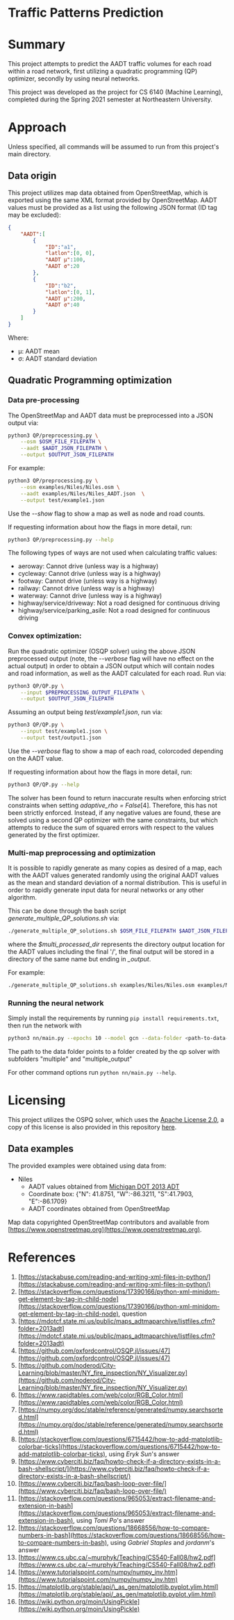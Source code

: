 # Traffic Patterns Prediction



# Summary

This project attempts to predict the AADT traffic volumes for each road within a road network, first utilizing a quadratic programming (QP)
optimizer, secondly by using neural networks.

This project was developed as the project for CS 6140 (Machine Learning), completed during the Spring 2021 semester at Northeastern
University.


# Approach

Unless specified, all commands will be assumed to run from this project's main directory.


## Data origin

This project utilizes map data obtained from OpenStreetMap, which is exported using the same XML format provided by OpenStreetMap.
AADT values must be provided as a list using the following JSON format (ID tag may be excluded):
```json
{
    "AADT":[
        {
            "ID":"a1",
            "latlon":[0, 0],
            "AADT μ":100,
            "AADT σ":20
        },
        {
            "ID":"b2",
            "latlon":[0, 1],
            "AADT μ":200,
            "AADT σ":40
        }
    ]
}
```

Where:
- μ: AADT mean
- σ: AADT standard deviation


## Quadratic Programming optimization

### Data pre-processing

The OpenStreetMap and AADT data must be preprocessed into a JSON output via:
```bash
python3 QP/preprocessing.py \
    --osm $OSM_FILE_FILEPATH \
    --aadt $AADT_JSON_FILEPATH \
    --output $OUTPUT_JSON_FILEPATH
```

For example:
```bash
python3 QP/preprocessing.py \
    --osm examples/Niles/Niles.osm \
    --aadt examples/Niles/Niles_AADT.json  \
    --output test/example1.json
```

Use the *--show* flag to show a map as well as node and road counts.


If requesting information about how the flags in more detail, run:
```bash
python3 QP/preprocessing.py --help
```


The following types of ways are not used when calculating traffic values:
* aeroway: Cannot drive (unless way is a highway)
* cycleway: Cannot drive (unless way is a highway)
* footway: Cannot drive (unless way is a highway)
* railway: Cannot drive (unless way is a highway)
* waterway: Cannot drive (unless way is a highway)
* highway/service/driveway: Not a road designed for continuous driving
* highway/service/parking_asile: Not a road designed for continuous driving

### Convex optimization:

Run the quadratic optimizer (OSQP solver) using the above JSON preprocessed output (note, the *--verbose* flag will have no effect on the
actual output) in order to obtain a JSON output which will contain nodes and road information, as well as the AADT calculated for each road.
Run via:
```bash
python3 QP/QP.py \
    --input $PREPROCESSING_OUTPUT_FILEPATH \
    --output $OUTPUT_JSON_FILEPATH
```


Assuming an output being *test/example1.json*, run via:

```bash
python3 QP/QP.py \
    --input test/example1.json \
    --output test/output1.json
```


Use the *--verbose* flag to show a map of each road, colorcoded depending on the AADT value.


If requesting information about how the flags in more detail, run:
```bash
python3 QP/QP.py --help
```

The solver has been found to return inaccurate results when enforcing strict constraints when setting *adaptive_rho = False*[4]. Therefore,
this has not been strictly enforced. Instead, if any negative values are found, these are solved using a second QP optimizer with the
same constraints, but which attempts to reduce the sum of squared errors with respect to the values generated by the first optimizer.


### Multi-map preprocessing and optimization

It is possible to rapidly generate as many copies as desired of a map, each with the AADT values generated randomly using the original AADT
values as the mean and standard deviation of a normal distribution. This is useful in order to rapidly generate input data for neural
networks or any other algorithm.

This can be done through the bash script *generate_multiple_QP_solutions.sh* via:

```bash
./generate_multiple_QP_solutions.sh $OSM_FILE_FILEPATH $AADT_JSON_FILEPATH $OUTPUT_JSON_FILEPATH $num_copies $multi_processed_dir
```

where the *$multi_processed_dir* represents the directory output location for the AADT values including the final '/', the final output will
be stored in a directory of the same name but ending in *_output*.


For example:
```bash
./generate_multiple_QP_solutions.sh examples/Niles/Niles.osm examples/Niles/Niles_AADT.json test/example1.json  20 test/multiple/

```

### Running the neural network

Simply install the requirements by running `pip install requirements.txt`,
then run the network with 
```bash
python3 nn/main.py --epochs 10 --model gcn --data-folder <path-to-data-folder>
```

The path to the data folder points to a folder created by the qp solver with subfolders "multiple" and "multiple_output"

For other command options run `python nn/main.py --help`.



# Licensing

This project utilizes the OSPQ solver, which uses the [Apache License 2.0](https://github.com/oxfordcontrol/osqp/blob/master/LICENSE), a copy of this license is also provided in this repository [here](./licensing/Apache_license_2.txt).


## Data examples

The provided examples were obtained using data from:
* Niles
	* AADT values obtained from [Michigan DOT 2013 ADT](https://mdotcf.state.mi.us/public/maps_adtmaparchive/listfiles.cfm?folder=2013adt)
	* Coordinate box: {"N": 41.8751, "W":-86.3211, "S":41.7903, "E":-86.1709}
	* AADT coordinates obtained from OpenStreetMap






Map data copyrighted OpenStreetMap contributors and available from [https://www.openstreetmap.org](https://www.openstreetmap.org).



# References

1. [https://stackabuse.com/reading-and-writing-xml-files-in-python/](https://stackabuse.com/reading-and-writing-xml-files-in-python/)
2. [https://stackoverflow.com/questions/17390166/python-xml-minidom-get-element-by-tag-in-child-node](https://stackoverflow.com/questions/17390166/python-xml-minidom-get-element-by-tag-in-child-node), question
3. [https://mdotcf.state.mi.us/public/maps_adtmaparchive/listfiles.cfm?folder=2013adt](https://mdotcf.state.mi.us/public/maps_adtmaparchive/listfiles.cfm?folder=2013adt)
4. [https://github.com/oxfordcontrol/OSQP.jl/issues/47](https://github.com/oxfordcontrol/OSQP.jl/issues/47)
5. [https://github.com/noderod/City-Learning/blob/master/NY_fire_inspection/NY_Visualizer.py](https://github.com/noderod/City-Learning/blob/master/NY_fire_inspection/NY_Visualizer.py)
6. [https://www.rapidtables.com/web/color/RGB_Color.html](https://www.rapidtables.com/web/color/RGB_Color.html)
7. [https://numpy.org/doc/stable/reference/generated/numpy.searchsorted.html](https://numpy.org/doc/stable/reference/generated/numpy.searchsorted.html)
8. [https://stackoverflow.com/questions/6715442/how-to-add-matplotlib-colorbar-ticks](https://stackoverflow.com/questions/6715442/how-to-add-matplotlib-colorbar-ticks), using *Eryk Sun*'s answer
9. [https://www.cyberciti.biz/faq/howto-check-if-a-directory-exists-in-a-bash-shellscript/](https://www.cyberciti.biz/faq/howto-check-if-a-directory-exists-in-a-bash-shellscript/)
10. [https://www.cyberciti.biz/faq/bash-loop-over-file/](https://www.cyberciti.biz/faq/bash-loop-over-file/)
11. [https://stackoverflow.com/questions/965053/extract-filename-and-extension-in-bash](https://stackoverflow.com/questions/965053/extract-filename-and-extension-in-bash), using *Tomi Po*'s answer
12. [https://stackoverflow.com/questions/18668556/how-to-compare-numbers-in-bash](https://stackoverflow.com/questions/18668556/how-to-compare-numbers-in-bash), using *Gabriel Staples* and *jordanm*'s answer
13. [https://www.cs.ubc.ca/~murphyk/Teaching/CS540-Fall08/hw2.pdf](https://www.cs.ubc.ca/~murphyk/Teaching/CS540-Fall08/hw2.pdf)
14. [https://www.tutorialspoint.com/numpy/numpy_inv.htm](https://www.tutorialspoint.com/numpy/numpy_inv.htm)
15. [https://matplotlib.org/stable/api/\_as_gen/matplotlib.pyplot.ylim.html](https://matplotlib.org/stable/api/_as_gen/matplotlib.pyplot.ylim.html)
16. [https://wiki.python.org/moin/UsingPickle](https://wiki.python.org/moin/UsingPickle)
